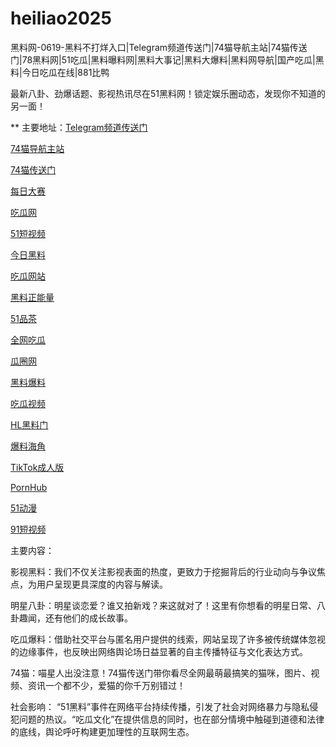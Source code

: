 # heiliao2025
黑料网-0619-黑料不打烊入口|Telegram频道传送门|74猫导航主站|74猫传送门|78黑料网|51吃瓜|黑料曝料网|黑料大事记|黑料大爆料|黑料网导航|国产吃瓜|黑料|今日吃瓜在线|881比鸭

最新八卦、劲爆话题、影视热讯尽在51黑料网！锁定娱乐圈动态，发现你不知道的另一面！

** 主要地址：<a href="https://74mao.com/">Telegram频道传送门</a>

<a href="https://74mao.com/">74猫导航主站</a>

<a href="https://74mao.com/">74猫传送门</a>

<a href="https://pc1-26.pages.dev/">每日大赛</a>

<a href="https://cg1-39.pages.dev/">吃瓜网</a>

<a href="https://pc2-25.pages.dev/">51短视频</a>

<a href="https://pc10-24.pages.dev/">今日黑料</a>

<a href="https://cg1-27.pages.dev/">吃瓜网站</a>

<a href="https://cg8-12.pages.dev/">黑料正能量</a>

<a href="https://pc8-34.pages.dev/">51品茶</a>

<a href="https://cg4-21.pages.dev/">全网吃瓜</a>

<a href="https://cg6-21.pages.dev/">瓜圈网</a>

<a href="https://cg5-24.pages.dev/">黑料爆料</a>

<a href="https://cg9-07.pages.dev/">吃瓜视频</a>

<a href="https://shouyeheiliaoshe.pages.dev/">HL黑料门</a>

<a href="https://chiguaheiliao01.pages.dev/">爆料海角</a>

<a href="https://tiktokchengren01.pages.dev/">TikTok成人版</a>

<a href="https://pornhubzuixin.pages.dev/">PornHub</a>

<a href="https://haijiaoshequzui.pages.dev/">51动漫</a>

<a href="https://91duanshipin-01.pages.dev/">91短视频</a>

主要内容：

影视黑料：我们不仅关注影视表面的热度，更致力于挖掘背后的行业动向与争议焦点，为用户呈现更具深度的内容与解读。

明星八卦：明星谈恋爱？谁又拍新戏？来这就对了！这里有你想看的明星日常、八卦趣闻，还有他们的成长故事。

吃瓜爆料：借助社交平台与匿名用户提供的线索，网站呈现了许多被传统媒体忽视的边缘事件，也反映出网络舆论场日益显著的自主传播特征与文化表达方式。

74猫：喵星人出没注意！74猫传送门带你看尽全网最萌最搞笑的猫咪，图片、视频、资讯一个都不少，爱猫的你千万别错过！

社会影响：
“51黑料”事件在网络平台持续传播，引发了社会对网络暴力与隐私侵犯问题的热议。“吃瓜文化”在提供信息的同时，也在部分情境中触碰到道德和法律的底线，舆论呼吁构建更加理性的互联网生态。
